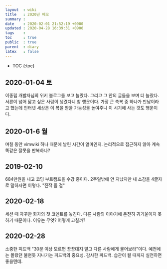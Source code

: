 ```yaml
---
layout  : wiki
title   : 2020년 메모
summary : 
date    : 2020-02-01 21:52:19 +0900
updated : 2020-04-28 16:39:31 +0900
tags    : 
toc     : true
public  : true
parent  : diary
latex   : false
---
```

* TOC
{:toc}

## 2020-01-04 토

이종립 개발자님의 위키 블로그를 보고 놀랐다. 그리고 그 안의 글들을 보며 더 놀랐다. 서른이 넘어 닮고 싶은 사람이 생겼다니 참 행운이다.
가장 큰 축복 중 하나가 만남이라고 했는데 인터넷 세상은 이 복을 받을 가능성을 높여주니 이 시기에 사는 것도 행운이다.

## 2020-01-6 월

며칠 동안 vimwiki 하나 때문에 날린 시간이 얼마인지. 논리적으로 접근하지 않아 계속 똑같은 잘못을 반복하나? 

## 2019-02-10

684만원을 내고 코딩 부트캠프을 수강 중이다. 2주일밖에 안 지났지만 내 소감을 4글자로 말하자면 이렇다. "진작 올 걸"

## 2020-02-18

세션 때 자꾸만 화자의 첫 코멘트를 놓친다. 다른 사람의 이야기에 온전히 귀기울이지 못하기 때문이다. 이유는 무엇? 어떻게 고칠까?

## 2020-02-28

소중한 피드백 "30분 이상 모르면 끙끙대지 말고 다른 사람에게 물어보라"이다. 예전에는 몰랐던 불현듯 지나가는 피드백의 중요성. 감사한 피드백. 습관이 될 때까지 실천하면 좋을텐데.


